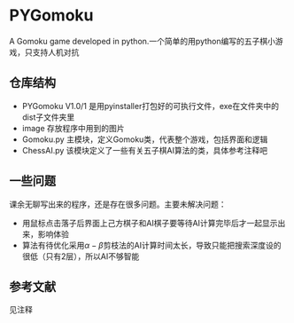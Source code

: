 # PYGomoku
 A Gomoku game developed in python.一个简单的用python编写的五子棋小游戏，只支持人机对抗
## 仓库结构
* PYGomoku V1.0/1  是用pyinstaller打包好的可执行文件，exe在文件夹中的dist子文件夹里
* image 存放程序中用到的图片
* Gomoku.py 主模块，定义Gomoku类，代表整个游戏，包括界面和逻辑
* ChessAI.py 该模块定义了一些有关五子棋AI算法的类，具体参考注释吧
## 一些问题
课余无聊写出来的程序，还是存在很多问题。主要未解决问题：
* 用鼠标点击落子后界面上己方棋子和AI棋子要等待AI计算完毕后才一起显示出来，影响体验
* 算法有待优化采用$\alpha-\beta$剪枝法的AI计算时间太长，导致只能把搜索深度设的很低（只有2层），所以AI不够智能
## 参考文献
见注释
